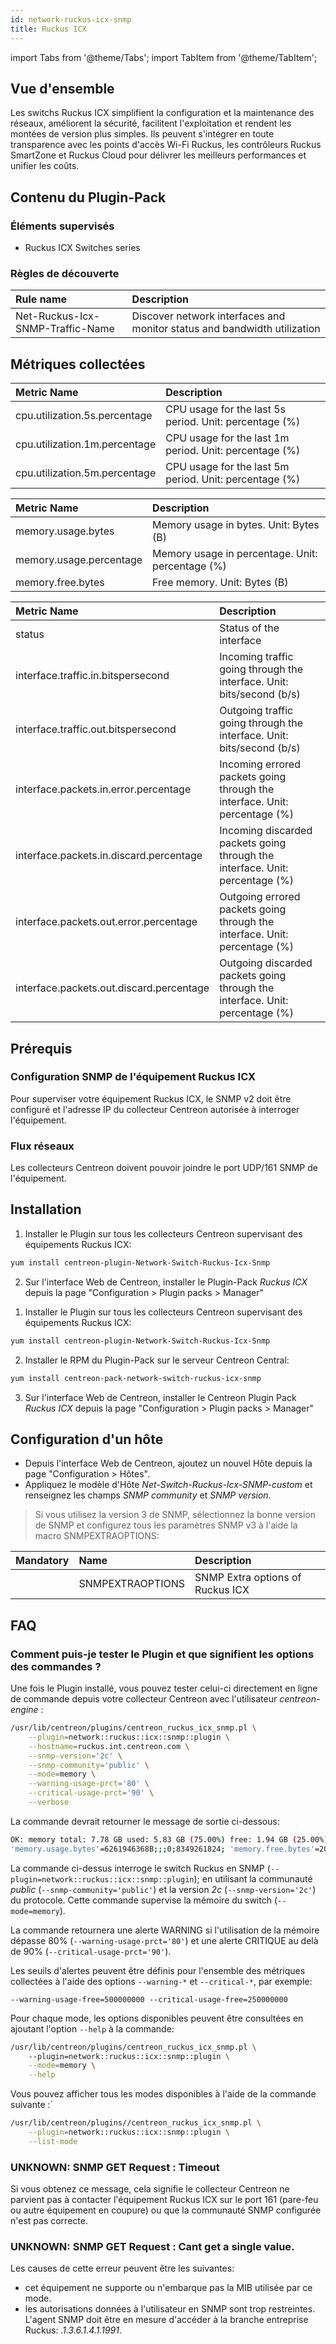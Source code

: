 ```yaml
---
id: network-ruckus-icx-snmp
title: Ruckus ICX
---
```

import Tabs from '@theme/Tabs';
import TabItem from '@theme/TabItem';


## Vue d'ensemble

Les switchs Ruckus ICX simplifient la configuration et la maintenance des réseaux, améliorent la sécurité, 
facilitent l'exploitation et rendent les montées de version plus simples.
Ils peuvent s'intégrer en toute transparence avec les points d'accès Wi-Fi Ruckus, les contrôleurs Ruckus SmartZone 
et Ruckus Cloud pour délivrer les meilleurs performances et unifier les coûts.  

## Contenu du Plugin-Pack

### Éléments supervisés

* Ruckus ICX Switches series

### Règles de découverte

<Tabs groupId="sync">
<TabItem value="Services" label="Services">

| Rule name                        | Description                                                                |
| :------------------------------- | :------------------------------------------------------------------------- |
| Net-Ruckus-Icx-SNMP-Traffic-Name |  Discover network interfaces and monitor status and bandwidth utilization  |

</TabItem>
</Tabs>

## Métriques collectées

<Tabs groupId="sync">
<TabItem value="Cpu" label="Cpu">

| Metric Name                   | Description                                            |
| :---------------------------- | :----------------------------------------------------- |
| cpu.utilization.5s.percentage | CPU usage for the last 5s period. Unit: percentage (%) |
| cpu.utilization.1m.percentage | CPU usage for the last 1m period. Unit: percentage (%) |
| cpu.utilization.5m.percentage | CPU usage for the last 5m period. Unit: percentage (%) |

</TabItem>
<TabItem value="Memory" label="Memory">

| Metric Name             | Description                                      |
| :---------------------- | :----------------------------------------------- |
| memory.usage.bytes      | Memory usage in bytes. Unit: Bytes (B)           |
| memory.usage.percentage | Memory usage in percentage. Unit: percentage (%) |
| memory.free.bytes       | Free memory. Unit: Bytes (B)                     |

</TabItem>
<TabItem value="Interfaces" label="Interfaces">

| Metric Name                              | Description                                                                  |
| :--------------------------------------- | :--------------------------------------------------------------------------- |
| status                                   | Status of the interface                                                      |
| interface.traffic.in.bitspersecond       | Incoming traffic going through the interface. Unit: bits/second (b/s)        |
| interface.traffic.out.bitspersecond      | Outgoing traffic going through the interface. Unit: bits/second (b/s)        |
| interface.packets.in.error.percentage    | Incoming errored packets going through the interface. Unit: percentage (%)   |
| interface.packets.in.discard.percentage  | Incoming discarded packets going through the interface. Unit: percentage (%) |
| interface.packets.out.error.percentage   | Outgoing errored packets going through the interface. Unit: percentage (%)   |
| interface.packets.out.discard.percentage | Outgoing discarded packets going through the interface. Unit: percentage (%) |

</TabItem>
</Tabs>

## Prérequis

### Configuration SNMP de l'équipement Ruckus ICX  

Pour superviser votre équipement Ruckus ICX, le SNMP v2 doit être configuré et l'adresse IP du collecteur Centreon autorisée à interroger l'équipement.

### Flux réseaux

Les collecteurs Centreon doivent pouvoir joindre le port UDP/161 SNMP de l'équipement.

## Installation

<Tabs groupId="sync">
<TabItem value="Online IMP Licence & IT100 Editions" label="Online IMP Licence & IT100 Editions">

1. Installer le Plugin sur tous les collecteurs Centreon supervisant des équipements Ruckus ICX:

```bash
yum install centreon-plugin-Network-Switch-Ruckus-Icx-Snmp
```

2. Sur l'interface Web de Centreon, installer le Plugin-Pack *Ruckus ICX* depuis la page "Configuration > Plugin packs > Manager"

</TabItem>
<TabItem value="Offline IMP License" label="Offline IMP License">

1. Installer le Plugin sur tous les collecteurs Centreon supervisant des équipements Ruckus ICX:

```bash
yum install centreon-plugin-Network-Switch-Ruckus-Icx-Snmp
```

2. Installer le RPM du Plugin-Pack sur le serveur Centreon Central:

```bash
yum install centreon-pack-network-switch-ruckus-icx-snmp
```

3. Sur l'interface Web de Centreon, installer le Centreon Plugin Pack *Ruckus ICX* depuis la page "Configuration > Plugin packs > Manager"

</TabItem>
</Tabs>

## Configuration d'un hôte

* Depuis l'interface Web de Centreon, ajoutez un nouvel Hôte depuis la page "Configuration > Hôtes".
* Appliquez le modèle d'Hôte *Net-Switch-Ruckus-Icx-SNMP-custom* et renseignez les champs *SNMP community* et *SNMP version*.

> Si vous utilisez la version 3 de SNMP, sélectionnez la bonne version de SNMP et configurez tous les paramètres SNMP v3 
> à l'aide la macro SNMPEXTRAOPTIONS:

| Mandatory   | Name                    | Description                      |
| :---------- | :---------------------- | :------------------------------- |
|             | SNMPEXTRAOPTIONS        | SNMP Extra options of Ruckus ICX |

## FAQ

### Comment puis-je tester le Plugin et que signifient les options des commandes ?

Une fois le Plugin installé, vous pouvez tester celui-ci directement en ligne de commande depuis votre collecteur Centreon 
avec l'utilisateur *centreon-engine* :

```bash
/usr/lib/centreon/plugins/centreon_ruckus_icx_snmp.pl \
	--plugin=network::ruckus::icx::snmp::plugin \
	--hostname=ruckus.int.centreon.com \
	--snmp-version='2c' \
	--snmp-community='public' \
	--mode=memory \
	--warning-usage-prct='80' \
	--critical-usage-prct='90' \
	--verbose
```

La commande devrait retourner le message de sortie ci-dessous:

```bash
OK: memory total: 7.78 GB used: 5.83 GB (75.00%) free: 1.94 GB (25.00%)|
'memory.usage.bytes'=6261946368B;;;0;8349261824; 'memory.free.bytes'=2087315456B;;;0;8349261824; 'memory.usage.percentage'=75.00%;;;0;100
```

La commande ci-dessus interroge le switch Ruckus en SNMP (```--plugin=network::ruckus::icx::snmp::plugin```); en utilisant la communauté *public* (```--snmp-community='public'```) 
et la version *2c* (```--snmp-version='2c'```) du protocole.
Cette commande supervise la mémoire du switch (```--mode=memory```).

La commande retournera une alerte WARNING si l'utilisation de la mémoire dépasse 80% (```--warning-usage-prct='80'```) 
et une alerte CRITIQUE au delà de 90%  (```--critical-usage-prct='90'```).

Les seuils d'alertes peuvent être définis pour l'ensemble des métriques collectées à l'aide des 
options ```--warning-*``` et ```--critical-*```, par exemple:

```--warning-usage-free=500000000 --critical-usage-free=250000000```

Pour chaque mode, les options disponibles peuvent être consultées en ajoutant l'option ```--help``` à la commande:

```bash
/usr/lib/centreon/plugins/centreon_ruckus_icx_snmp.pl \	
	--plugin=network::ruckus::icx::snmp::plugin \
	--mode=memory \
    --help
```

Vous pouvez afficher tous les modes disponibles à l'aide de la commande suivante :`

```bash
/usr/lib/centreon/plugins//centreon_ruckus_icx_snmp.pl \
    --plugin=network::ruckus::icx::snmp::plugin \
    --list-mode
```

### UNKNOWN: SNMP GET Request : Timeout

Si vous obtenez ce message, cela signifie le collecteur Centreon ne parvient pas à contacter l'équipement Ruckus ICX sur le port 161 (pare-feu ou autre équipement en coupure) ou que la communauté SNMP configurée n'est pas correcte.

### UNKNOWN: SNMP GET Request : Cant get a single value.

Les causes de cette erreur peuvent être les suivantes:

* cet équipement ne supporte ou n'embarque pas la MIB utilisée par ce mode.
* les autorisations données à l'utilisateur en SNMP sont trop restreintes. L'agent SNMP doit être en mesure d'accéder à la branche entreprise Ruckus: *.1.3.6.1.4.1.1991*.
